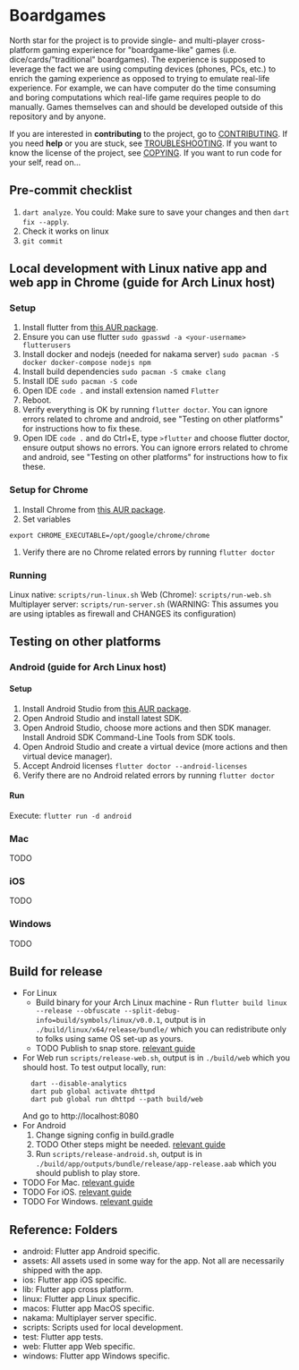 # Boardgames

North star for the project is to provide single- and multi-player cross-platform gaming experience for "boardgame-like" games (i.e. dice/cards/"traditional" boardgames). The experience is supposed to leverage the fact we are using computing devices (phones, PCs, etc.) to enrich the gaming experience as opposed to trying to emulate real-life experience. For example, we can have computer do the time consuming and boring computations which real-life game requires people to do manually. 
Games themselves can and should be developed outside of this repository and by anyone.

If you are interested in **contributing** to the project, go to [CONTRIBUTING](./CONTRIBUTING).
If you need **help** or you are stuck, see [TROUBLESHOOTING](./TROUBLESHOOTING.md).
If you want to know the license of the project, see [COPYING](./COPYING).
If you want to run code for your self, read on...

## Pre-commit checklist
1. `dart analyze`. You could: Make sure to save your changes and then `dart fix --apply`.
1. Check it works on linux
1. `git commit`

## Local development with Linux native app and web app in Chrome (guide for Arch Linux host)

### Setup
1. Install flutter from [this AUR package](https://aur.archlinux.org/packages/flutter).
1. Ensure you can use flutter `sudo gpasswd -a <your-username> flutterusers`
1. Install docker and nodejs (needed for nakama server) `sudo pacman -S docker docker-compose nodejs npm`
1. Install build dependencies `sudo pacman -S cmake clang`
1. Install IDE `sudo pacman -S code`
1. Open IDE `code .` and install extension named `Flutter`
1. Reboot.
1. Verify everything is OK by running `flutter doctor`. You can ignore errors related to chrome and android, see "Testing on other platforms" for instructions how to fix these.
1. Open IDE `code .` and do Ctrl+E, type `>flutter` and choose flutter doctor, ensure output shows no errors. You can ignore errors related to chrome and android, see "Testing on other platforms" for instructions how to fix these.

### Setup for Chrome
1. Install Chrome from [this AUR package](https://aur.archlinux.org/google-chrome.git).
1. Set variables
  ```
  export CHROME_EXECUTABLE=/opt/google/chrome/chrome
  ```
1. Verify there are no Chrome related errors by running `flutter doctor`

### Running
Linux native: `scripts/run-linux.sh`
Web (Chrome): `scripts/run-web.sh`
Multiplayer server: `scripts/run-server.sh` (WARNING: This assumes you are using iptables as firewall and CHANGES its configuration)

## Testing on other platforms

### Android (guide for Arch Linux host)

#### Setup
1. Install Android Studio from [this AUR package](https://aur.archlinux.org/android-studio.git).
1. Open Android Studio and install latest SDK.
1. Open Android Studio, choose more actions and then SDK manager. Install Android SDK Command-Line Tools from SDK tools.
1. Open Android Studio and create a virtual device (more actions and then virtual device manager).
1. Accept Android licenses `flutter doctor --android-licenses`
1. Verify there are no Android related errors by running `flutter doctor`

#### Run
Execute: `flutter run -d android`

### Mac

TODO

### iOS

TODO

### Windows

TODO

## Build for release

* For Linux
    * Build binary for your Arch Linux machine - Run `flutter build linux --release --obfuscate --split-debug-info=build/symbols/linux/v0.0.1`, output is in `./build/linux/x64/release/bundle/` which you can redistribute only to folks using same OS set-up as yours.
    * TODO Publish to snap store. [relevant guide](https://docs.flutter.dev/deployment/linux)
* For Web run `scripts/release-web.sh`, output is in `./build/web` which you should host.
    To test output locally, run:
    ```
      dart --disable-analytics
      dart pub global activate dhttpd
      dart pub global run dhttpd --path build/web
    ```
    And go to http://localhost:8080
* For Android
    1. Change signing config in build.gradle
    1. TODO Other steps might be needed. [relevant guide](https://docs.flutter.dev/deployment/android)
    1. Run `scripts/release-android.sh`, output is in `./build/app/outputs/bundle/release/app-release.aab` which you should publish to play store.
* TODO For Mac. [relevant guide](https://docs.flutter.dev/deployment/macos)
* TODO For iOS. [relevant guide](https://docs.flutter.dev/deployment/ios)
* TODO For Windows. [relevant guide](https://docs.flutter.dev/deployment/windows)

## Reference: Folders
- android: Flutter app Android specific.
- assets: All assets used in some way for the app. Not all are necessarily shipped with the app.
- ios: Flutter app iOS specific.
- lib: Flutter app cross platform.
- linux: Flutter app Linux specific.
- macos: Flutter app MacOS specific.
- nakama: Multiplayer server specific.
- scripts: Scripts used for local development.
- test: Flutter app tests.
- web: Flutter app Web specific.
- windows: Flutter app Windows specific.
